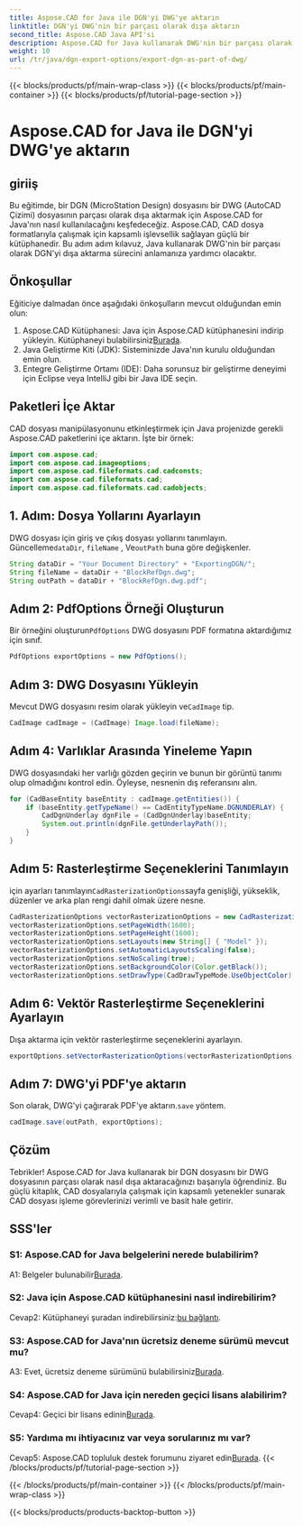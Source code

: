 ```yaml
---
title: Aspose.CAD for Java ile DGN'yi DWG'ye aktarın
linktitle: DGN'yi DWG'nin bir parçası olarak dışa aktarın
second_title: Aspose.CAD Java API'si
description: Aspose.CAD for Java kullanarak DWG'nin bir parçası olarak DGN'yi nasıl dışa aktaracağınızı keşfedin. Verimli CAD dosyası manipülasyonu için adım adım kılavuzumuzu izleyin.
weight: 10
url: /tr/java/dgn-export-options/export-dgn-as-part-of-dwg/
---
```


{{< blocks/products/pf/main-wrap-class >}}
{{< blocks/products/pf/main-container >}}
{{< blocks/products/pf/tutorial-page-section >}}

# Aspose.CAD for Java ile DGN'yi DWG'ye aktarın

## giriiş

Bu eğitimde, bir DGN (MicroStation Design) dosyasını bir DWG (AutoCAD Çizimi) dosyasının parçası olarak dışa aktarmak için Aspose.CAD for Java'nın nasıl kullanılacağını keşfedeceğiz. Aspose.CAD, CAD dosya formatlarıyla çalışmak için kapsamlı işlevsellik sağlayan güçlü bir kütüphanedir. Bu adım adım kılavuz, Java kullanarak DWG'nin bir parçası olarak DGN'yi dışa aktarma sürecini anlamanıza yardımcı olacaktır.

## Önkoşullar

Eğiticiye dalmadan önce aşağıdaki önkoşulların mevcut olduğundan emin olun:
1. Aspose.CAD Kütüphanesi: Java için Aspose.CAD kütüphanesini indirip yükleyin. Kütüphaneyi bulabilirsiniz[Burada](https://releases.aspose.com/cad/java/).
2. Java Geliştirme Kiti (JDK): Sisteminizde Java'nın kurulu olduğundan emin olun.
3. Entegre Geliştirme Ortamı (IDE): Daha sorunsuz bir geliştirme deneyimi için Eclipse veya IntelliJ gibi bir Java IDE seçin.

## Paketleri İçe Aktar

CAD dosyası manipülasyonunu etkinleştirmek için Java projenizde gerekli Aspose.CAD paketlerini içe aktarın. İşte bir örnek:

```java
import com.aspose.cad;
import com.aspose.cad.imageoptions;
import com.aspose.cad.fileformats.cad.cadconsts;
import com.aspose.cad.fileformats.cad;
import com.aspose.cad.fileformats.cad.cadobjects;
```

## 1. Adım: Dosya Yollarını Ayarlayın

 DWG dosyası için giriş ve çıkış dosyası yollarını tanımlayın. Güncelleme`dataDir`, `fileName` , Ve`outPath` buna göre değişkenler.

```java
String dataDir = "Your Document Directory" + "ExportingDGN/";
String fileName = dataDir + "BlockRefDgn.dwg";
String outPath = dataDir + "BlockRefDgn.dwg.pdf";
```

## Adım 2: PdfOptions Örneği Oluşturun

 Bir örneğini oluşturun`PdfOptions` DWG dosyasını PDF formatına aktardığımız için sınıf.

```java
PdfOptions exportOptions = new PdfOptions();
```

## Adım 3: DWG Dosyasını Yükleyin

 Mevcut DWG dosyasını resim olarak yükleyin ve`CadImage` tip.

```java
CadImage cadImage = (CadImage) Image.load(fileName);
```

## Adım 4: Varlıklar Arasında Yineleme Yapın

DWG dosyasındaki her varlığı gözden geçirin ve bunun bir görüntü tanımı olup olmadığını kontrol edin. Öyleyse, nesnenin dış referansını alın.

```java
for (CadBaseEntity baseEntity : cadImage.getEntities()) {
    if (baseEntity.getTypeName() == CadEntityTypeName.DGNUNDERLAY) {
        CadDgnUnderlay dgnFile = (CadDgnUnderlay)baseEntity;
        System.out.println(dgnFile.getUnderlayPath());
    }
}
```

## Adım 5: Rasterleştirme Seçeneklerini Tanımlayın

 için ayarları tanımlayın`CadRasterizationOptions`sayfa genişliği, yükseklik, düzenler ve arka plan rengi dahil olmak üzere nesne.

```java
CadRasterizationOptions vectorRasterizationOptions = new CadRasterizationOptions();
vectorRasterizationOptions.setPageWidth(1600);
vectorRasterizationOptions.setPageHeight(1600);
vectorRasterizationOptions.setLayouts(new String[] { "Model" });
vectorRasterizationOptions.setAutomaticLayoutsScaling(false);
vectorRasterizationOptions.setNoScaling(true);
vectorRasterizationOptions.setBackgroundColor(Color.getBlack());
vectorRasterizationOptions.setDrawType(CadDrawTypeMode.UseObjectColor);
```

## Adım 6: Vektör Rasterleştirme Seçeneklerini Ayarlayın

Dışa aktarma için vektör rasterleştirme seçeneklerini ayarlayın.

```java
exportOptions.setVectorRasterizationOptions(vectorRasterizationOptions);
```

## Adım 7: DWG'yi PDF'ye aktarın

 Son olarak, DWG'yi çağırarak PDF'ye aktarın.`save` yöntem.

```java
cadImage.save(outPath, exportOptions);
```

## Çözüm

Tebrikler! Aspose.CAD for Java kullanarak bir DGN dosyasını bir DWG dosyasının parçası olarak nasıl dışa aktaracağınızı başarıyla öğrendiniz. Bu güçlü kitaplık, CAD dosyalarıyla çalışmak için kapsamlı yetenekler sunarak CAD dosyası işleme görevlerinizi verimli ve basit hale getirir.

## SSS'ler

### S1: Aspose.CAD for Java belgelerini nerede bulabilirim?

 A1: Belgeler bulunabilir[Burada](https://reference.aspose.com/cad/java/).

### S2: Java için Aspose.CAD kütüphanesini nasıl indirebilirim?

 Cevap2: Kütüphaneyi şuradan indirebilirsiniz:[bu bağlantı](https://releases.aspose.com/cad/java/).

### S3: Aspose.CAD for Java'nın ücretsiz deneme sürümü mevcut mu?

 A3: Evet, ücretsiz deneme sürümünü bulabilirsiniz[Burada](https://releases.aspose.com/).

### S4: Aspose.CAD for Java için nereden geçici lisans alabilirim?

 Cevap4: Geçici bir lisans edinin[Burada](https://purchase.aspose.com/temporary-license/).

### S5: Yardıma mı ihtiyacınız var veya sorularınız mı var?

 Cevap5: Aspose.CAD topluluk destek forumunu ziyaret edin[Burada](https://forum.aspose.com/c/cad/19).
{{< /blocks/products/pf/tutorial-page-section >}}

{{< /blocks/products/pf/main-container >}}
{{< /blocks/products/pf/main-wrap-class >}}

{{< blocks/products/products-backtop-button >}}
